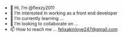 - 👋 Hi, I’m @flexzy2011
- 👀 I’m interested in working as a front end developer 
- 🌱 I’m currently learning ...
- 💞️ I’m looking to collaborate on ...
- 📫 How to reach me ... felixakinloye247@gmail.com

<!---
flexzy2011/flexzy2011 is a ✨ special ✨ repository because its `README.md` (this file) appears on your GitHub profile.
You can click the Preview link to take a look at your changes.
--->
